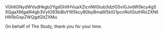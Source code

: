 VGhlIGNydWVsdHkgb2YgdGhlIHVuaXZlcnNlIGtub3dzIG5vIGJvdW5kcy4gSXQgaXMgaW4gb3VyIG93biBoYW5kcyB0byBmaW5kIG1pcnRoIGluIHRoZXNlIHN1bGxpZWQgdGltZXMu

On behalf of The Study, thank you for your time.
